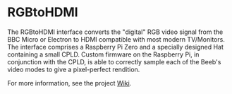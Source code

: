 # RGBtoHDMI

The RGBtoHDMI interface converts the "digital" RGB video signal from
the BBC Micro or Electron to HDMI compatible with most modern
TV/Monitors. The interface comprises a Raspberry Pi Zero and a
specially designed Hat containing a small CPLD. Custom firmware on the
Raspberry Pi, in conjunction with the CPLD, is able to correctly
sample each of the Beeb's video modes to give a pixel-perfect
rendition.

For more information, see the project [Wiki](../../wiki).
